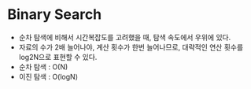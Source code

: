 # Binary Search
  - 순차 탐색에 비해서 시간복잡도를 고려했을 때, 탐색 속도에서 우위에 있다.
  - 자료의 수가 2배 늘어나야, 계산 횟수가 한번 늘어나므로, 대략적인 연산 횟수를 log2N으로 표현할 수 있다.
  - 순차 탐색 : O(N)
  - 이진 탐색 : O(logN)
